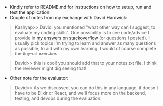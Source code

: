 
* Kindly refer to README.md for instructions on how to setup, run and test the application.
* Couple of notes from my exchange with David Hardwick:
>Kashyap>> David, you mentioned "what other way can I suggest, to evaluate my coding skills". One possibility is to see code/advice I provide in [my answers on stackoverflow](https://stackoverflow.com/users/496289/kashyap) (or questions I posted). I usually pick topics I'm trying to learn and answer as many questions as possible, to aid with my own learning. I would of course complete the tiny-url exercise.

>David>> this is cool! you should add that to your notes.txt file, I think the reviewer might dig seeing that!

* Other note for the evaluator:
>David>> As we discussed, you can do this in any language, it doesn't have to be Elixir or React, and we'll focus more on the backend, testing, and devops during the evaluation.
